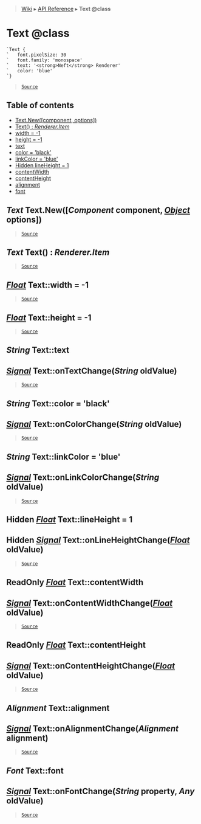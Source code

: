 > [Wiki](Home) ▸ [API Reference](API-Reference) ▸ **Text @class**

Text @class
===========

```nml
`Text {
`   font.pixelSize: 30
`   font.family: 'monospace'
`   text: '<strong>Neft</strong> Renderer'
`   color: 'blue'
`}
```

> [`Source`](/Neft-io/neft/tree/master/src/renderer/types/basics/item/types/text.litcoffee#text-class)

## Table of contents
  * [Text.New([component, options])](#text-textnewcomponent-component-object-options)
  * [Text() : *Renderer.Item*](#text-text--rendereritem)
  * [width = -1](#float-textwidth--1)
  * [height = -1](#float-textheight--1)
  * [text](#string-texttext)
  * [color = 'black'](#string-textcolor--black)
  * [linkColor = 'blue'](#string-textlinkcolor--blue)
  * [Hidden lineHeight = 1](#hidden-float-textlineheight--1)
  * [contentWidth](#readonly-float-textcontentwidth)
  * [contentHeight](#readonly-float-textcontentheight)
  * [alignment](#alignment-textalignment)
  * [font](#font-textfont)

*Text* Text.New([*Component* component, [*Object*](/Neft-io/neft/wiki/Utils-API.md#boolean-isobjectany-value) options])
----------------------------------------------------------

> [`Source`](/Neft-io/neft/tree/master/src/renderer/types/basics/item/types/text.litcoffee#text-textnewcomponent-component-object-options)

*Text* Text() : *Renderer.Item*
-------------------------------

> [`Source`](/Neft-io/neft/tree/master/src/renderer/types/basics/item/types/text.litcoffee#text-text--rendereritem)

[*Float*](/Neft-io/neft/wiki/Utils-API.md#boolean-isfloatany-value) Text::width = -1
------------------------

> [`Source`](/Neft-io/neft/tree/master/src/renderer/types/basics/item/types/text.litcoffee#float-textwidth--1)

[*Float*](/Neft-io/neft/wiki/Utils-API.md#boolean-isfloatany-value) Text::height = -1
-------------------------

> [`Source`](/Neft-io/neft/tree/master/src/renderer/types/basics/item/types/text.litcoffee#float-textheight--1)

*String* Text::text
-------------------
## [*Signal*](/Neft-io/neft/wiki/Signal-API.md#class-signal) Text::onTextChange(*String* oldValue)

> [`Source`](/Neft-io/neft/tree/master/src/renderer/types/basics/item/types/text.litcoffee#string-texttext-signal-textontextchangestring-oldvalue)

*String* Text::color = 'black'
------------------------------
## [*Signal*](/Neft-io/neft/wiki/Signal-API.md#class-signal) Text::onColorChange(*String* oldValue)

> [`Source`](/Neft-io/neft/tree/master/src/renderer/types/basics/item/types/text.litcoffee#string-textcolor--black-signal-textoncolorchangestring-oldvalue)

*String* Text::linkColor = 'blue'
---------------------------------
## [*Signal*](/Neft-io/neft/wiki/Signal-API.md#class-signal) Text::onLinkColorChange(*String* oldValue)

> [`Source`](/Neft-io/neft/tree/master/src/renderer/types/basics/item/types/text.litcoffee#string-textlinkcolor--blue-signal-textonlinkcolorchangestring-oldvalue)

Hidden [*Float*](/Neft-io/neft/wiki/Utils-API.md#boolean-isfloatany-value) Text::lineHeight = 1
-----------------------------------
## Hidden [*Signal*](/Neft-io/neft/wiki/Signal-API.md#class-signal) Text::onLineHeightChange([*Float*](/Neft-io/neft/wiki/Utils-API.md#boolean-isfloatany-value) oldValue)

> [`Source`](/Neft-io/neft/tree/master/src/renderer/types/basics/item/types/text.litcoffee#hidden-float-textlineheight--1-hidden-signal-textonlineheightchangefloat-oldvalue)

ReadOnly [*Float*](/Neft-io/neft/wiki/Utils-API.md#boolean-isfloatany-value) Text::contentWidth
-----------------------------------
## [*Signal*](/Neft-io/neft/wiki/Signal-API.md#class-signal) Text::onContentWidthChange([*Float*](/Neft-io/neft/wiki/Utils-API.md#boolean-isfloatany-value) oldValue)

> [`Source`](/Neft-io/neft/tree/master/src/renderer/types/basics/item/types/text.litcoffee#readonly-float-textcontentwidth-signal-textoncontentwidthchangefloat-oldvalue)

ReadOnly [*Float*](/Neft-io/neft/wiki/Utils-API.md#boolean-isfloatany-value) Text::contentHeight
------------------------------------
## [*Signal*](/Neft-io/neft/wiki/Signal-API.md#class-signal) Text::onContentHeightChange([*Float*](/Neft-io/neft/wiki/Utils-API.md#boolean-isfloatany-value) oldValue)

> [`Source`](/Neft-io/neft/tree/master/src/renderer/types/basics/item/types/text.litcoffee#readonly-float-textcontentheight-signal-textoncontentheightchangefloat-oldvalue)

*Alignment* Text::alignment
---------------------------
## [*Signal*](/Neft-io/neft/wiki/Signal-API.md#class-signal) Text::onAlignmentChange(*Alignment* alignment)

> [`Source`](/Neft-io/neft/tree/master/src/renderer/types/basics/item/types/text.litcoffee#alignment-textalignment-signal-textonalignmentchangealignment-alignment)

*Font* Text::font
-----------------
## [*Signal*](/Neft-io/neft/wiki/Signal-API.md#class-signal) Text::onFontChange(*String* property, *Any* oldValue)

> [`Source`](/Neft-io/neft/tree/master/src/renderer/types/basics/item/types/text.litcoffee#font-textfont-signal-textonfontchangestring-property-any-oldvalue)

